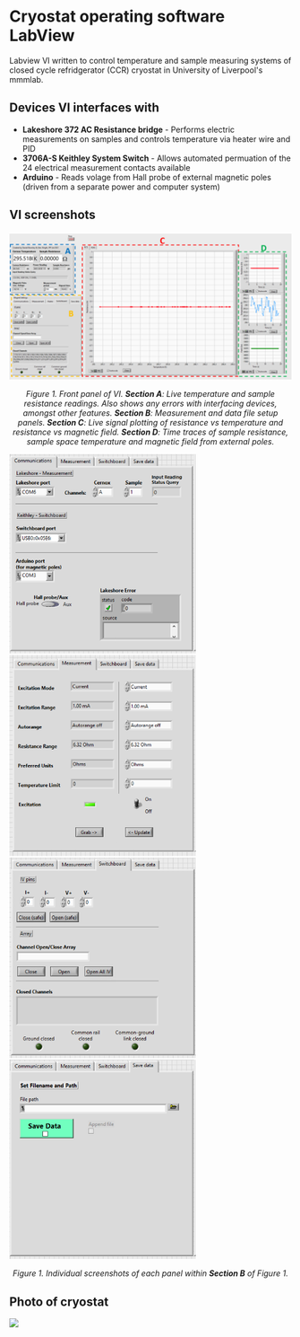 # Cryostat operating software LabView

Labview VI written to control temperature and sample measuring systems of closed cycle refridgerator (CCR) cryostat in University of Liverpool's mmmlab.

## Devices VI interfaces with
- <strong>Lakeshore 372 AC Resistance bridge</strong> - Performs electric measurements on samples and controls temperature via heater wire and PID
- <strong>3706A-S Keithley System Switch</strong> - Allows automated permuation of the 24 electrical measurement contacts available
- <strong>Arduino</strong> - Reads volage from Hall probe of external magnetic poles (driven from a separate power and computer system)


## VI screenshots

<p float="centre">
  <img src="/screenshots/LABVIEW_screenshot_ANNOTATED.png"/>
</p>
<p align="center"><i>Figure 1.  Front panel of VI. <strong>Section A</strong>:  Live temperature and sample
resistance readings. Also shows any errors with interfacing devices, amongst other features. <strong>Section B</strong>: Measurement and data file setup panels. <strong>Section C</strong>: Live signal plotting of resistance vs temperature and resistance vs magnetic field. <strong>Section D</strong>: Time traces of sample resistance, sample space temperature and magnetic field from external poles.</i></p>

<p float="centre">
  <img src="/screenshots/config_panel_comms.PNG" width="333"/>
  <img src="/screenshots/config_panel_measurements.PNG" width="333"/>
  <img src="/screenshots/config_panel_swithcboard.PNG" width="333"/>
  <img src="/screenshots/config_panel_datasave.PNG" width="333"/>
</p>
<p align="center"><i>Figure 1.  Individual screenshots of each panel within <strong>Section B</strong> of Figure 1.</i></p>

## Photo of cryostat

<p float="centre">
  <img src="/screenshots/Fridge - entire setup - annotated.jpg"/>
</p>




